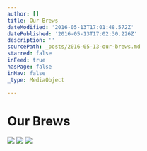 ```yaml
---
author: []
title: Our Brews
dateModified: '2016-05-13T17:01:48.572Z'
datePublished: '2016-05-13T17:02:30.226Z'
description: ''
sourcePath: _posts/2016-05-13-our-brews.md
starred: false
inFeed: true
hasPage: false
inNav: false
_type: MediaObject

---
```

# Our Brews
![](https://the-grid-user-content.s3-us-west-2.amazonaws.com/2c551de5-5f46-4cb4-a249-b140e97269fd.jpg)
![](https://s3-us-west-2.amazonaws.com/the-grid-img/p/90ed9e2ce97a8203375199d9f423c7ac0ae866cd.jpg)
![](https://the-grid-user-content.s3-us-west-2.amazonaws.com/2f8fd865-2f34-4c84-900c-bc4d09b71cc3.jpg)